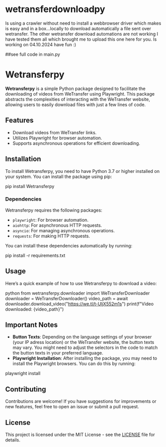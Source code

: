 # wetransferdownloadpy
Is using a crawler without need to install a webbrowser driver which makes is easy and in a box...locally to download automatically a file sent over wetransfer. The other wetransfer download automations are not working I have tested them all which brought me to upload this one here for you.  Is working on 04.10.2024 have fun :)

##see full code in main.py

# Wetransferpy

**Wetransferpy** is a simple Python package designed to facilitate the downloading of videos from WeTransfer using Playwright. This package abstracts the complexities of interacting with the WeTransfer website, allowing users to easily download files with just a few lines of code.

## Features

- Download videos from WeTransfer links.
- Utilizes Playwright for browser automation.
- Supports asynchronous operations for efficient downloading.

## Installation

To install Wetransferpy, you need to have Python 3.7 or higher installed on your system. You can install the package using pip:

pip install Wetransferpy


### Dependencies

Wetransferpy requires the following packages:

- `playwright`: For browser automation.
- `aiohttp`: For asynchronous HTTP requests.
- `asyncio`: For managing asynchronous operations.
- `requests`: For making HTTP requests.

You can install these dependencies automatically by running:


pip install -r requirements.txt



## Usage

Here’s a quick example of how to use Wetransferpy to download a video:

python
from wetransferpy.downloader import WeTransferDownloader
downloader = WeTransferDownloader()
video_path = await downloader.download_video("https://we.tl/t-UljX552m1s")
print(f"Video downloaded: {video_path}")



## Important Notes

- **Button Texts**: Depending on the language settings of your browser (your IP adress location) or the WeTransfer website, the button texts may vary. You might need to adjust the selectors in the code to match the button texts in your preferred language.
- **Playwright Installation**: After installing the package, you may need to install the Playwright browsers. You can do this by running:

playwright install


## Contributing

Contributions are welcome! If you have suggestions for improvements or new features, feel free to open an issue or submit a pull request.

## License

This project is licensed under the MIT License - see the [LICENSE](LICENSE) file for details.

